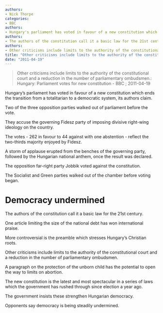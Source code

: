 ```yaml
---
authors: 
- Nick Thorpe
categories: 
- BBC
authors: 
- Hungary's parliament has voted in favour of a new constitution which ends the transition from a totalitarian to a democratic system, its authors claim.
authors: 
- The authors of the constitution call it a basic law for the 21st century.
authors: 
- Other criticisms include limits to the authority of the constitutional court and a reduction in the number of parliamentary ombudsmen.
title: "Other criticisms include limits to the authority of the constitutional court and a reduction in the number of parliamentary ombudsmen.:Hungary: Parliament votes for new constitution"
date: "2011-04-19"
---
```

> Other criticisms include limits to the authority of the constitutional court and a reduction in the number of parliamentary ombudsmen.: Hungary: Parliament votes for new constitution - BBC ; 2011-04-19

Hungary’s parliament has voted in favour of a new constitution which ends the transition from a totalitarian to a democratic system, its authors claim.

Two of the three opposition parties walked out of parliament before the vote.

They accuse the governing Fidesz party of imposing divisive right-wing ideology on the country.

The votes - 262 in favour to 44 against with one abstention - reflect the two-thirds majority enjoyed by Fidesz.

A storm of applause erupted from the benches of the governing party, followed by the Hungarian national anthem, once the result was declared.

The opposition far-right party Jobbik voted against the constitution.

The Socialist and Green parties walked out of the chamber before voting began.

Democracy undermined
====================

The authors of the constitution call it a basic law for the 21st century.

One article limiting the size of the national debt has won international praise.

More controversial is the preamble which stresses Hungary’s Christian roots.

Other criticisms include limits to the authority of the constitutional court and a reduction in the number of parliamentary ombudsmen.

A paragraph on the protection of the unborn child has the potential to open the way to limits on abortion.

The new constitution is the latest and most spectacular in a series of laws which the government has rushed through since election a year ago.

The government insists these strengthen Hungarian democracy.

Opponents say democracy is being steadily undermined.
